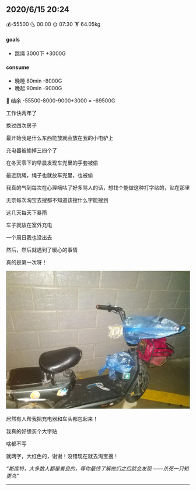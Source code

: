 ## 2020/6/15 20:24 

💰-55500    🌜  00:00    🌞 07:30   🏋 64.05kg  



#### goals
- 跳绳 3000下 +3000G


#### consume

- 晚睡 80min -8000G
- 晚起 90min -9000G



💸 结余 -55500-8000-9000+3000 = -69500G



工作快两年了

换过四次房子

最开始我是什么东西能放就会放在我的小电驴上

充电器被偷掉三四个了

在冬天零下的早晨发现车兜里的手套被偷

最近跳绳，绳子也就放车兜里，也被偷

我真的气到每次在心理嘀咕了好多骂人的话，想找个能做这种打字贴的，贴在那里

无奈每次淘宝去搜都不知道该搜什么字能搜到

这几天每天下暴雨

车子就放在室外充电

一个周日我也没出去

然后，然后就遇到了暖心的事情

真的是第一次呀！



![](../../static/2020615.jpg)



居然有人帮我把充电器和车头都包起来！

我真的好想买个大字贴

啥都不写

就两字，大红色的，谢谢！没错现在就去淘宝搜！



*“斯库特，大多数人都是善良的，等你最终了解他们之后就会发现   ——杀死一只知更鸟”*

------

